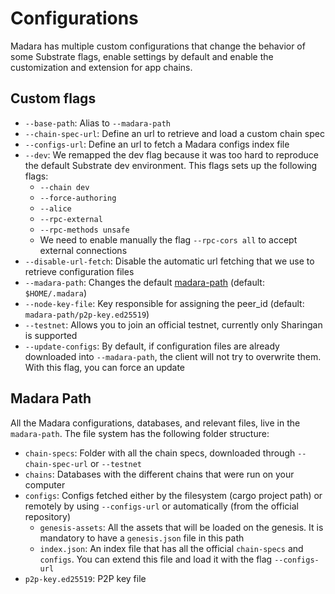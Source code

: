 # Configurations

Madara has multiple custom configurations that change the behavior of some
Substrate flags, enable settings by default and enable the customization and
extension for app chains.

## Custom flags

- `--base-path`: Alias to `--madara-path`
- `--chain-spec-url`: Define an url to retrieve and load a custom chain spec
- `--configs-url`: Define an url to fetch a Madara configs index file
- `--dev`: We remapped the dev flag because it was too hard to reproduce the
  default Substrate dev environment. This flags sets up the following flags:
  - `--chain dev`
  - `--force-authoring`
  - `--alice`
  - `--rpc-external`
  - `--rpc-methods unsafe`
  - We need to enable manually the flag `--rpc-cors all` to accept external
    connections
- `--disable-url-fetch`: Disable the automatic url fetching that we use to
  retrieve configuration files
- `--madara-path`: Changes the default [madara-path](#madara-path) (default:
  `$HOME/.madara`)
- `--node-key-file`: Key responsible for assigning the peer_id (default:
  `madara-path/p2p-key.ed25519`)
- `--testnet`: Allows you to join an official testnet, currently only Sharingan
  is supported
- `--update-configs`: By default, if configuration files are already downloaded
  into `--madara-path`, the client will not try to overwrite them. With this
  flag, you can force an update

## Madara Path

All the Madara configurations, databases, and relevant files, live in the
`madara-path`. The file system has the following folder structure:

- `chain-specs`: Folder with all the chain specs, downloaded through
  `--chain-spec-url` or `--testnet`
- `chains`: Databases with the different chains that were run on your computer
- `configs`: Configs fetched either by the filesystem (cargo project path) or
  remotely by using `--configs-url` or automatically (from the official
  repository)
  - `genesis-assets`: All the assets that will be loaded on the genesis. It is
    mandatory to have a `genesis.json` file in this path
  - `index.json`: An index file that has all the official `chain-specs` and
    `configs`. You can extend this file and load it with the flag
    `--configs-url`
- `p2p-key.ed25519`: P2P key file
